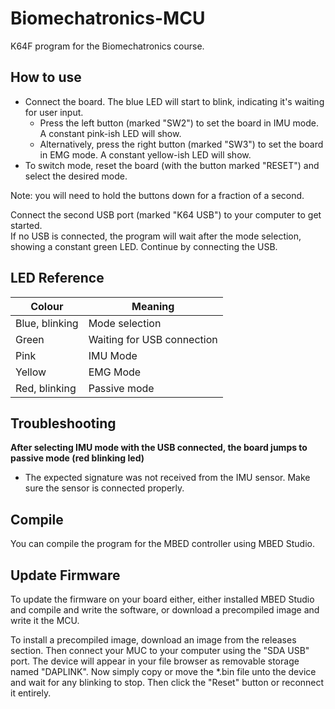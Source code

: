 # Biomechatronics-MCU

K64F program for the Biomechatronics course.

## How to use

 * Connect the board. The blue LED will start to blink, indicating it's waiting for user input.
    * Press the left button (marked "SW2") to set the board in IMU mode. A constant pink-ish LED will show.
    * Alternatively, press the right button (marked "SW3") to set the board in EMG mode. A constant yellow-ish LED will show.
 * To switch mode, reset the board (with the button marked "RESET") and select the desired mode.

Note: you will need to hold the buttons down for a fraction of a second.

Connect the second USB port (marked "K64 USB") to your computer to get started.  
If no USB is connected, the program will wait after the mode selection, showing a constant green LED. Continue by connecting the USB.

## LED Reference

| Colour         | Meaning                    |
| -------------- | -------------------------- |
| Blue, blinking | Mode selection             |
| Green          | Waiting for USB connection |
| Pink           | IMU Mode                   |
| Yellow         | EMG Mode                   |
| Red, blinking  | Passive mode               |

## Troubleshooting

**After selecting IMU mode with the USB connected, the board jumps to passive mode (red blinking led)**

 * The expected signature was not received from the IMU sensor. Make sure the sensor is connected properly.

## Compile

You can compile the program for the MBED controller using MBED Studio.

## Update Firmware

To update the firmware on your board either, either installed MBED Studio and compile and write the software, or download a precompiled image and write it the MCU.

To install a precompiled image, download an image from the releases section. Then connect your MUC to your computer using the "SDA USB" port. The device will appear in your file browser as removable storage named "DAPLINK". Now simply copy or move the *.bin file unto the device and wait for any blinking to stop. Then click the "Reset" button or reconnect it entirely.
